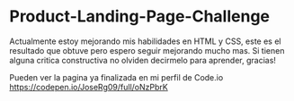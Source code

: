 # Product-Landing-Page-Challenge

Actualmente estoy mejorando mis habilidades en HTML y CSS, este es el resultado que obtuve pero espero seguir mejorando mucho mas. 
Si tienen alguna critica constructiva no olviden decirmelo para aprender, gracias!

Pueden ver la pagina ya finalizada en mi perfil de Code.io
https://codepen.io/JoseRg09/full/oNzPbrK
